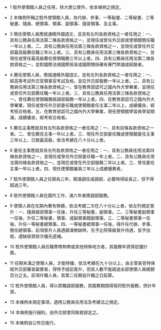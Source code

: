 * 1 駐外使領館人員之任用，除大使公使外，依本條例之規定。

* 2 本條例所稱之駐外使領館人員，為代辦、參事、一等秘書、二等秘書、三等秘書、隨員、總領事、領事、副領事、隨習領事、及主事。

* 3 簡任使領人員應就通曉外國語文，並具有左列各款資格之一者任用之：一、具有公務員任用法第二條各款資格之一，並現任或曾任外交部或使領館簡任職一年以上者。二、具有公務員任用法第三條各款資格之一，並現任或曾任外交部最高級薦任職三年以上者。三、具有公務員任用法第三條各款資格之一，並現任或曾任最高級薦任使領職務三年以上者。四、具有公務員任用法第二條各款資格之一，並對國際法規國際貿易或國際關係確有專門學識或經驗者。

* 4 薦任使領人員，應就通曉外國語文，並有左列各款資格之一者任用之：一、經高等考試外交官領事官考試及格，並在外交部服務一年以上者。二、具有公務員任用法第三條各款資格之一，曾在教育部認可之國內外大學畢業，並現任或曾任外交部薦任職一年以上者。三、具有公務員任用法第三條各款資格之一，曾任薦任使領職務經調部服務一年以上者。四、在教育部認可之國內外大學畢業，現任或曾任外交部委任職或使領館委任主事二年以上，成績優良，經考核合格者。五、在教育部認可之國內外大學畢業，現任使領館學習員學習期滿，成績優良，經考核合格者。

* 5 薦任主事應就具有左列各款資格之一者任用之：一、具有前條各款資格之一者。二、曾任薦任主事一年以上者。三、現任外交部委任職或使領館委任主事三年以上，已敘最高級，依法考績在八十分以上者。

* 6 委任主事應就具有左列各款資格之一者任用之：一、具有公務員任用法第四條各款資格之一，並現任或曾任外交部委任職一年上者。二、具有公務員任用法第四條各款資格之一，並現在或曾在外交部服務二年以上者。三、曾任委任主事一年以上者。四、現任使領館雇員三年以上成績優異者。

* 7 駐外使領館人員之任期為三年，期滿調任或調部，必要時得延長之，但不得超過三年。

* 8 駐外使領館人員在國外工作，滿六年者應調部服務。

* 9 使領人員在任期內著有勞績，依法考績二次在八十分以上者，依左列規定晉升：一、隨員隨習領事一任後，升任三等秘書，副領事。二、三等秘書副領事一任後，升任二等秘書，領事、或副領事館副領事。三、二等秘書領事一任後，升任一等秘書總領事。四、一等秘書總領事一任後，得升任代辦、參事、簡任總領事。前項晉升人員遇額滿無缺時，先予比照等級晉升待遇，並予加銜，遇缺按資依次優先遞補。

* 10 駐外使領館人員任職寒帶熱帶或其他特殊地方者，其服務年資得從優計算。

* 11 任期未滿之使領人員，才能特優，依法考績在九十分以上，由主管長官特保經外交部審查屬實者，得特予提前晉升，但其人數不能超過全部使領人員總額百分之五。前項升職人員，其第二任期自升職之日起算。

* 12 駐外使領館人員，得以原職調部服務，其服務期間得視同駐外服務，併計年資。

* 13 本條例未規定事項，適用公務員任用法及考績法之規定。

* 14 本條例施行細則，由外交部會同銓敘部定之。

* 15 本條例自公布日施行。

